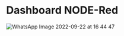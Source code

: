 # Dashboard NODE-Red

![WhatsApp Image 2022-09-22 at 16 44 47](https://user-images.githubusercontent.com/107247968/191715291-21f18a0a-710c-4ab9-bef8-e253efdedb2e.jpeg)
